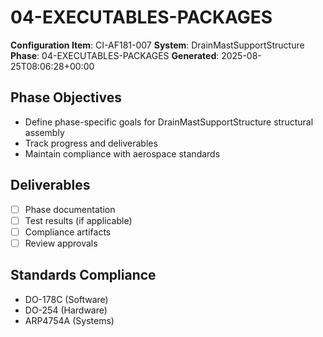 # 04-EXECUTABLES-PACKAGES

**Configuration Item**: CI-AF181-007
**System**: DrainMastSupportStructure
**Phase**: 04-EXECUTABLES-PACKAGES
**Generated**: 2025-08-25T08:06:28+00:00

## Phase Objectives
- Define phase-specific goals for DrainMastSupportStructure structural assembly
- Track progress and deliverables
- Maintain compliance with aerospace standards

## Deliverables
- [ ] Phase documentation
- [ ] Test results (if applicable)
- [ ] Compliance artifacts
- [ ] Review approvals

## Standards Compliance
- DO-178C (Software)
- DO-254 (Hardware)
- ARP4754A (Systems)

